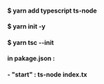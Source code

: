 #### $ yarn add  typescript ts-node
#### $ yarn init -y
#### $ yarn tsc --init

#### in pakage.json :
####   - "start" : ts-node index.tx
